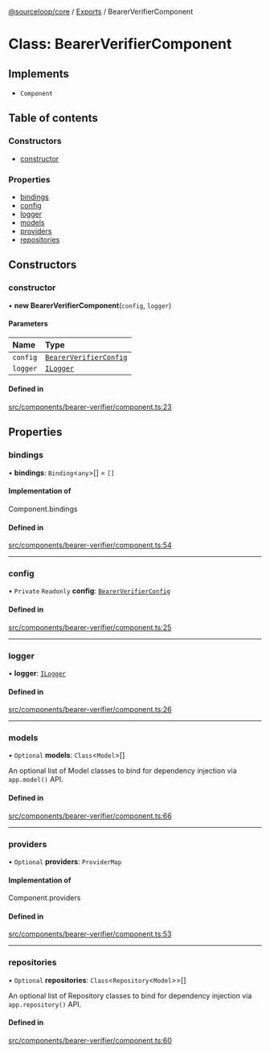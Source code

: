 [@sourceloop/core](../README.md) / [Exports](../modules.md) / BearerVerifierComponent

# Class: BearerVerifierComponent

## Implements

- `Component`

## Table of contents

### Constructors

- [constructor](BearerVerifierComponent.md#constructor)

### Properties

- [bindings](BearerVerifierComponent.md#bindings)
- [config](BearerVerifierComponent.md#config)
- [logger](BearerVerifierComponent.md#logger)
- [models](BearerVerifierComponent.md#models)
- [providers](BearerVerifierComponent.md#providers)
- [repositories](BearerVerifierComponent.md#repositories)

## Constructors

### constructor

• **new BearerVerifierComponent**(`config`, `logger`)

#### Parameters

| Name | Type |
| :------ | :------ |
| `config` | [`BearerVerifierConfig`](../interfaces/BearerVerifierConfig.md) |
| `logger` | [`ILogger`](../interfaces/ILogger.md) |

#### Defined in

[src/components/bearer-verifier/component.ts:23](https://github.com/sourcefuse/loopback4-microservice-catalog/blob/d35fdb3f0/packages/core/src/components/bearer-verifier/component.ts#L23)

## Properties

### bindings

• **bindings**: `Binding`<`any`\>[] = `[]`

#### Implementation of

Component.bindings

#### Defined in

[src/components/bearer-verifier/component.ts:54](https://github.com/sourcefuse/loopback4-microservice-catalog/blob/d35fdb3f0/packages/core/src/components/bearer-verifier/component.ts#L54)

___

### config

• `Private` `Readonly` **config**: [`BearerVerifierConfig`](../interfaces/BearerVerifierConfig.md)

#### Defined in

[src/components/bearer-verifier/component.ts:25](https://github.com/sourcefuse/loopback4-microservice-catalog/blob/d35fdb3f0/packages/core/src/components/bearer-verifier/component.ts#L25)

___

### logger

• **logger**: [`ILogger`](../interfaces/ILogger.md)

#### Defined in

[src/components/bearer-verifier/component.ts:26](https://github.com/sourcefuse/loopback4-microservice-catalog/blob/d35fdb3f0/packages/core/src/components/bearer-verifier/component.ts#L26)

___

### models

• `Optional` **models**: `Class`<`Model`\>[]

An optional list of Model classes to bind for dependency injection
via `app.model()` API.

#### Defined in

[src/components/bearer-verifier/component.ts:66](https://github.com/sourcefuse/loopback4-microservice-catalog/blob/d35fdb3f0/packages/core/src/components/bearer-verifier/component.ts#L66)

___

### providers

• `Optional` **providers**: `ProviderMap`

#### Implementation of

Component.providers

#### Defined in

[src/components/bearer-verifier/component.ts:53](https://github.com/sourcefuse/loopback4-microservice-catalog/blob/d35fdb3f0/packages/core/src/components/bearer-verifier/component.ts#L53)

___

### repositories

• `Optional` **repositories**: `Class`<`Repository`<`Model`\>\>[]

An optional list of Repository classes to bind for dependency injection
via `app.repository()` API.

#### Defined in

[src/components/bearer-verifier/component.ts:60](https://github.com/sourcefuse/loopback4-microservice-catalog/blob/d35fdb3f0/packages/core/src/components/bearer-verifier/component.ts#L60)
